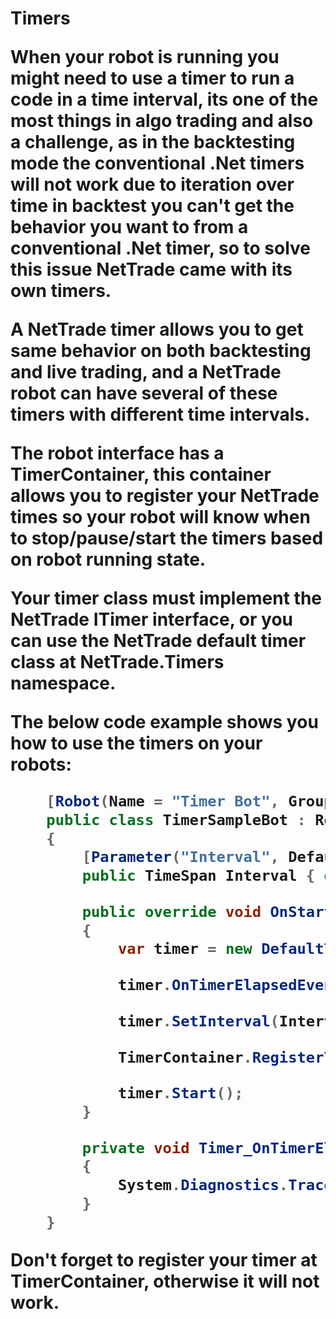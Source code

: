 <h1>Timers</h>

When your robot is running you might need to use a timer to run a code in a time interval, its one of the most things in algo trading and also a challenge, as in the backtesting mode the conventional .Net timers will not work due to iteration over time in backtest you can't get the behavior you want to from a conventional .Net timer, so to solve this issue NetTrade came with its own timers.

A NetTrade timer allows you to get same behavior on both backtesting and live trading, and a NetTrade robot can have several of these timers with different time intervals.

The robot interface has a TimerContainer, this container allows you to register your NetTrade times so your robot will know when to stop/pause/start the timers based on robot running state.

Your timer class must implement the NetTrade ITimer interface, or you can use the NetTrade default timer class at NetTrade.Timers namespace.

The below code example shows you how to use the timers on your robots:

```c#
    [Robot(Name = "Timer Bot", Group = "Sample")]
    public class TimerSampleBot : Robot
    {
        [Parameter("Interval", DefaultValue = "01:00:00")]
        public TimeSpan Interval { get; set; }

        public override void OnStart()
        {
            var timer = new DefaultTimer(Mode);

            timer.OnTimerElapsedEvent += Timer_OnTimerElapsedEvent;

            timer.SetInterval(Interval);

            TimerContainer.RegisterTimer(timer);

            timer.Start();
        }

        private void Timer_OnTimerElapsedEvent(object sender)
        {
            System.Diagnostics.Trace.WriteLine($"Timer_OnTimerElapsedEvent: {Server.CurrentTime.TimeOfDay}");
        }
    }
```

Don't forget to register your timer at TimerContainer, otherwise it will not work.